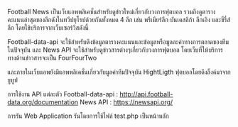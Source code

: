 Football News เป็นเว็บแอพพลิเคชั่นสำหรับดูข่าวใหม่เกี่ยวกับวงการฟุตบอล รวมถึงดูตารางคะแนนล่าสุดของลีกดังในทวีปยุโรปด้วยกันทั้งหมด 4 ลีก เช่น พรีเมียร์ลีก บันเดสลิก้า
ลีกเอิง และซีรี่ส์ลีก โดยใช้บริการจากเว็บเซอร์วิสดังนี้

Football-data-api จะใช้สำหรับดึงข้อมูลตารางคะแนนและข้อมูลหรือมูลละค่าทางการตลาดของทีมในปัจจุบัน 
และ News API จะใช้สำหรับดูข่าวสารต่างๆเกี่ยวกับวงการฟุตบอล โดยเว็บที่ให้บริการทางด้านข่าวสารจะเป็น FourFourTwo 

และภายในเว็บแอพยังมีแอพพลิเคชั่นเกี่ยวกับมูลค่าทีมปัจจุบัน HightLigth ฟุตบอลโดยดึงลิ้งค์มาจากยูทูป

การใช้งาน API แต่ละตัว
Football-data-api : http://api.football-data.org/documentation
News API : https://newsapi.org/

การรัน Web Application รันโดยการใช้ไฟล์ test.php เป็นหน้าหลัก
